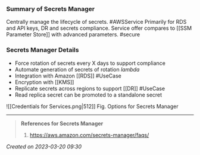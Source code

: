 ### Summary of Secrets Manager
Centrally manage the lifecycle of secrets. #AWSService Primarily for RDS and API keys, DR and secrets compliance. Service offer compares to [[SSM Parameter Store]] with advanced parameters. #secure 

### Secrets Manager Details
- Force rotation of secrets every X days to support compliance 
- Automate generation of secrets of rotation *lambda*
- Integration with Amazon [[RDS]] #UseCase 
- Encryption with [[KMS]]
- Replicate secrets across regions to support [[DR]] #UseCase 
- Read replica secret can be promoted to a standalone secret

![[Credentials for Services.png|512]]
Fig. Options for Secrets Manager



---
> **References for Secrets Manager**
> 1. https://aws.amazon.com/secrets-manager/faqs/ 
> 
 
*Created on 2023-03-20 09:30*